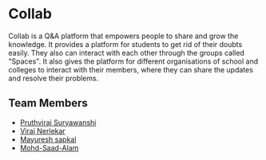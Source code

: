 
# Collab


Collab  is a Q&A platform that empowers people to share and grow the knowledge.
It provides a platform for students to get rid of their doubts easily.
They also can interact with each other through the groups called "Spaces".
It also gives the platform for different organisations of school and colleges 
to interact with their members, where they can share the updates and resolve their problems.



## Team Members

- [Pruthviraj Suryawanshi](https://www.github.com/Pruthviraj49)
- [Viraj Nerlekar](https://www.github.com/Virtuous-Viraj)
- [Mayuresh sapkal](https://www.github.com/MayurSapkal9)
- [Mohd-Saad-Alam](https://www.github.com/Mohd-Saad-Alam)
